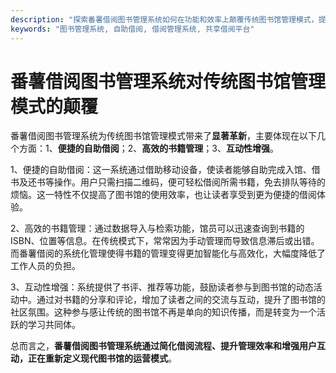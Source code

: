 ```yaml
---
description: "探索番薯借阅图书管理系统如何在功能和效率上颠覆传统图书馆管理模式，提高借阅体验。"
keywords: "图书管理系统, 自助借阅, 借阅管理系统, 共享借阅平台"
---
```

# 番薯借阅图书管理系统对传统图书馆管理模式的颠覆

番薯借阅图书管理系统为传统图书馆管理模式带来了**显著革新**，主要体现在以下几个方面：1、**便捷的自助借阅**；2、**高效的书籍管理**；3、**互动性增强**。

1、便捷的自助借阅：这一系统通过借助移动设备，使读者能够自助完成入馆、借书及还书等操作。用户只需扫描二维码，便可轻松借阅所需书籍，免去排队等待的烦恼。这一特性不仅提高了图书馆的使用效率，也让读者享受到更为便捷的借阅体验。

2、高效的书籍管理：通过数据导入与检索功能，馆员可以迅速查询到书籍的ISBN、位置等信息。在传统模式下，常常因为手动管理而导致信息滞后或出错。而番薯借阅的系统化管理使得书籍的管理变得更加智能化与高效化，大幅度降低了工作人员的负担。

3、互动性增强：系统提供了书评、推荐等功能，鼓励读者参与到图书馆的动态活动中。通过对书籍的分享和评论，增加了读者之间的交流与互动，提升了图书馆的社区氛围。这种参与感让传统的图书馆不再是单向的知识传播，而是转变为一个活跃的学习共同体。

总而言之，**番薯借阅图书管理系统通过简化借阅流程、提升管理效率和增强用户互动，正在重新定义现代图书馆的运营模式**。
